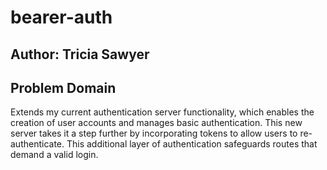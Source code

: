 # bearer-auth

## Author: Tricia Sawyer

## Problem Domain

Extends my current authentication server functionality, which enables the creation of user accounts and manages basic authentication. This new server takes it a step further by incorporating tokens to allow users to re-authenticate. This additional layer of authentication safeguards routes that demand a valid login.
